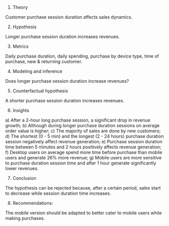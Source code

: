 1. Theory

Customer purchase session duration affects sales dynamics.

2. Hypothesis

Longer purchase session duration increases revenues.

3. Metrics

Daily purchase duration, daily spending, purchase by device type, time of purchase, new & returning customer.


4. Modeling and inference

Does longer purchase session duration increase revenues?


5. Counterfactual hypothesis

A shorter purchase session duration increases revenues.

6. Insights

a) After a 2-hour long purchase session, a significant drop in revenue growth;
b) Although during longer purchase duration sessions on average order value is higher;
c) The majority of sales are done by new customers;
d) The shortest (0 - 5 min) and the longest (2 - 24 hours) purchase duration session negatively affect revenue generation;
e) Purchase session duration time between 5 minutes and 2 hours positively affects revenue generation;
f) Desktop users on average spend more time before purchase than mobile users and generate  26% more revenue;
g) Mobile users are more sensitive to purchase duration session time and after 1 hour generate significantly lower revenues.

7. Conclusion

The hypothesis can be rejected because, after a certain period, sales start to decrease while session duration time increases.

8. Recommendations:

The mobile version should be adapted to better cater to mobile users while making purchases.
